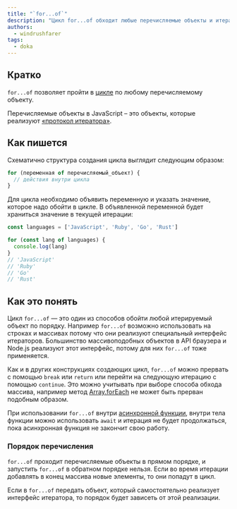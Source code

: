 ```yaml
---
title: "`for...of`"
description: "Цикл for...of обходит любые перечисляемые объекты и итераторы"
authors:
  - windrushfarer
tags:
  - doka
---
```


## Кратко

`for...of` позволяет пройти в [цикле](/js/loop) по любому перечисляемому объекту.

Перечисляемые объекты в JavaScript – это объекты, которые реализуют [«протокол итератора»](/js/iterator/).

## Как пишется

Схематично структура создания цикла выглядит следующим образом:

```js
for (переменная of перечисляемый_объект) {
  // действия внутри цикла
}
```

Для цикла необходимо объявить переменную и указать значение, которое надо обойти в цикле. В объявленной переменной будет храниться значение в текущей итерации:

```js
const languages = ['JavaScript', 'Ruby', 'Go', 'Rust']

for (const lang of languages) {
  console.log(lang)
}
// 'JavaScript'
// 'Ruby'
// 'Go'
// 'Rust'
```

## Как это понять

Цикл `for...of` — это один из способов обойти любой итерируемый объект по порядку. Например `for...of` возможно использовать на строках и массивах потому что они реализуют специальный интерфейс итераторов. Большинство массивоподобных объектов в API браузера и Node.js реализуют этот интерфейс, потому для них `for...of` тоже применяется.

Как и в других конструкциях создающих цикл, `for...of` можно прервать с помощью `break` или `return` или перейти на следующую итерацию с помощью `continue`. Это можно учитывать при выборе способа обхода массива, например метод [Array.forEach](/js/array-foreach) не может быть прерван подобным образом.

При использовании `for...of` внутри [асинхронной функции](/js/async-await), внутри тела функции можно использовать `await` и итерация не будет продолжаться, пока асинхронная функция не закончит свою работу.

### Порядок перечисления

`for...of` проходит перечисляемые объекты в прямом порядке, и запустить `for...of` в обратном порядке нельзя. Если во время итерации добавлять в конец массива новые элементы, то они попадут в цикл.

Если в `for...of` передать объект, который самостоятельно реализует интерфейс итератора, то порядок будет зависеть от этой реализации.

